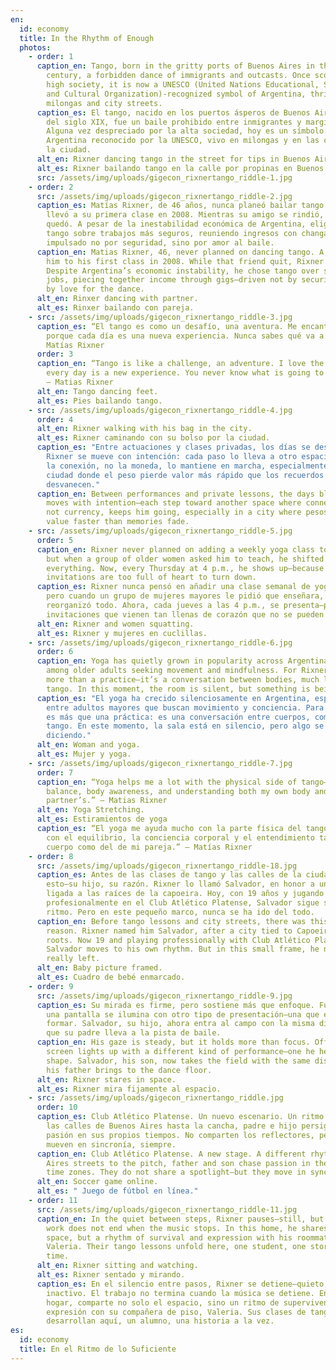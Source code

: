 ```yaml
---
en:
  id: economy
  title: In the Rhythm of Enough
  photos:
    - order: 1
      caption_en: Tango, born in the gritty ports of Buenos Aires in the late 19th
        century, a forbidden dance of immigrants and outcasts. Once scorned by
        high society, it is now a UNESCO (United Nations Educational, Scientific
        and Cultural Organization)-recognized symbol of Argentina, thriving in
        milongas and city streets.
      caption_es: El tango, nacido en los puertos ásperos de Buenos Aires a finales
        del siglo XIX, fue un baile prohibido entre inmigrantes y marginados.
        Alguna vez despreciado por la alta sociedad, hoy es un símbolo de
        Argentina reconocido por la UNESCO, vivo en milongas y en las calles de
        la ciudad.
      alt_en: Rixner dancing tango in the street for tips in Buenos Aires.
      alt_es: Rixner bailando tango en la calle por propinas en Buenos Aires.
      src: /assets/img/uploads/gigecon_rixnertango_riddle-1.jpg
    - order: 2
      src: /assets/img/uploads/gigecon_rixnertango_riddle-2.jpg
      caption_es: Matías Rixner, de 46 años, nunca planeó bailar tango. Un amigo lo
        llevó a su primera clase en 2008. Mientras su amigo se rindió, Rixner se
        quedó. A pesar de la inestabilidad económica de Argentina, eligió el
        tango sobre trabajos más seguros, reuniendo ingresos con changas,
        impulsado no por seguridad, sino por amor al baile.
      caption_en: Matias Rixner, 46, never planned on dancing tango. A friend brought
        him to his first class in 2008. While that friend quit, Rixner stayed.
        Despite Argentina’s economic instability, he chose tango over safer
        jobs, piecing together income through gigs—driven not by security, but
        by love for the dance.
      alt_en: Rinxer dancing with partner.
      alt_es: Rinxer bailando con pareja.
    - src: /assets/img/uploads/gigecon_rixnertango_riddle-3.jpg
      caption_es: “El tango es como un desafío, una aventura. Me encanta la calle
        porque cada día es una nueva experiencia. Nunca sabes qué va a pasar.” —
        Matías Rixner
      order: 3
      caption_en: “Tango is like a challenge, an adventure. I love the street because
        every day is a new experience. You never know what is going to happen.”
        — Matias Rixner
      alt_en: Tango dancing feet.
      alt_es: Pies bailando tango.
    - src: /assets/img/uploads/gigecon_rixnertango_riddle-4.jpg
      order: 4
      alt_en: Rixner walking with his bag in the city.
      alt_es: Rixner caminando con su bolso por la ciudad.
      caption_es: "Entre actuaciones y clases privadas, los días se desdibujan. Pero
        Rixner se mueve con intención: cada paso lo lleva a otro espacio donde
        la conexión, no la moneda, lo mantiene en marcha, especialmente en una
        ciudad donde el peso pierde valor más rápido que los recuerdos se
        desvanecen."
      caption_en: Between performances and private lessons, the days blur. But Rixner
        moves with intention—each step toward another space where connection,
        not currency, keeps him going, especially in a city where pesos lose
        value faster than memories fade.
    - src: /assets/img/uploads/gigecon_rixnertango_riddle-5.jpg
      order: 5
      caption_en: Rixner never planned on adding a weekly yoga class to his schedule,
        but when a group of older women asked him to teach, he shifted
        everything. Now, every Thursday at 4 p.m., he shows up—because some
        invitations are too full of heart to turn down.
      caption_es: Rixner nunca pensó en añadir una clase semanal de yoga a su horario,
        pero cuando un grupo de mujeres mayores le pidió que enseñara,
        reorganizó todo. Ahora, cada jueves a las 4 p.m., se presenta—porque hay
        invitaciones que vienen tan llenas de corazón que no se pueden rechazar.
      alt_en: Rixner and women squatting.
      alt_es: Rixner y mujeres en cuclillas.
    - src: /assets/img/uploads/gigecon_rixnertango_riddle-6.jpg
      order: 6
      caption_en: Yoga has quietly grown in popularity across Argentina, especially
        among older adults seeking movement and mindfulness. For Rixner, it is
        more than a practice—it’s a conversation between bodies, much like
        tango. In this moment, the room is silent, but something is being said.
      caption_es: "El yoga ha crecido silenciosamente en Argentina, especialmente
        entre adultos mayores que buscan movimiento y conciencia. Para Rixner,
        es más que una práctica: es una conversación entre cuerpos, como el
        tango. En este momento, la sala está en silencio, pero algo se está
        diciendo."
      alt_en: Woman and yoga.
      alt_es: Mujer y yoga.
    - src: /assets/img/uploads/gigecon_rixnertango_riddle-7.jpg
      order: 7
      caption_en: “Yoga helps me a lot with the physical side of tango—especially
        balance, body awareness, and understanding both my own body and my
        partner’s.” — Matias Rixner
      alt_en: Yoga Stretching.
      alt_es: Estiramientos de yoga
      caption_es: “El yoga me ayuda mucho con la parte física del tango—especialmente
        con el equilibrio, la conciencia corporal y el entendimiento tanto de mi
        cuerpo como del de mi pareja.” — Matías Rixner
    - order: 8
      src: /assets/img/uploads/gigecon_rixnertango_riddle-18.jpg
      caption_es: Antes de las clases de tango y las calles de la ciudad, estaba
        esto—su hijo, su razón. Rixner lo llamó Salvador, en honor a una ciudad
        ligada a las raíces de la capoeira. Hoy, con 19 años y jugando
        profesionalmente en el Club Atlético Platense, Salvador sigue su propio
        ritmo. Pero en este pequeño marco, nunca se ha ido del todo.
      caption_en: Before tango lessons and city streets, there was this—his son, his
        reason. Rixner named him Salvador, after a city tied to Capoeira’s
        roots. Now 19 and playing professionally with Club Atlético Platense,
        Salvador moves to his own rhythm. But in this small frame, he never
        really left.
      alt_en: Baby picture framed.
      alt_es: Cuadro de bebé enmarcado.
    - order: 9
      src: /assets/img/uploads/gigecon_rixnertango_riddle-9.jpg
      caption_es: Su mirada es firme, pero sostiene más que enfoque. Fuera de cuadro,
        una pantalla se ilumina con otro tipo de presentación—una que él ayudó a
        formar. Salvador, su hijo, ahora entra al campo con la misma disciplina
        que su padre lleva a la pista de baile.
      caption_en: His gaze is steady, but it holds more than focus. Off-frame, a
        screen lights up with a different kind of performance—one he helped
        shape. Salvador, his son, now takes the field with the same discipline
        his father brings to the dance floor.
      alt_en: Rixner stares in space.
      alt_es: Rixner mira fijamente al espacio.
    - src: /assets/img/uploads/gigecon_rixnertango_riddle.jpg
      order: 10
      caption_es: Club Atlético Platense. Un nuevo escenario. Un ritmo distinto. Desde
        las calles de Buenos Aires hasta la cancha, padre e hijo persiguen la
        pasión en sus propios tiempos. No comparten los reflectores, pero se
        mueven en sincronía, siempre.
      caption_en: Club Atlético Platense. A new stage. A different rhythm. From Buenos
        Aires streets to the pitch, father and son chase passion in their own
        time zones. They do not share a spotlight—but they move in sync, always.
      alt_en: Soccer game online.
      alt_es: " Juego de fútbol en línea."
    - order: 11
      src: /assets/img/uploads/gigecon_rixnertango_riddle-11.jpg
      caption_en: In the quiet between steps, Rixner pauses—still, but never idle. The
        work does not end when the music stops. In this home, he shares not just
        space, but a rhythm of survival and expression with his roommate
        Valeria. Their tango lessons unfold here, one student, one story at a
        time.
      alt_en: Rixner sitting and watching.
      alt_es: Rixner sentado y mirando.
      caption_es: En el silencio entre pasos, Rixner se detiene—quieto, pero nunca
        inactivo. El trabajo no termina cuando la música se detiene. En este
        hogar, comparte no solo el espacio, sino un ritmo de supervivencia y
        expresión con su compañera de piso, Valeria. Sus clases de tango se
        desarrollan aquí, un alumno, una historia a la vez.
es:
  id: economy
  title: En el Ritmo de lo Suficiente
---
```

